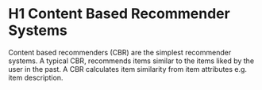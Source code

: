 # H1 Content Based Recommender Systems 
Content based recommenders (CBR) are the simplest recommender systems.
A typical CBR, recommends items similar to the items liked by the user in the past.
A CBR calculates item similarity from item attributes e.g. item description.


